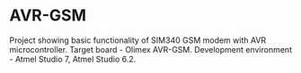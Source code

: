 # AVR-GSM
Project showing basic functionality of SIM340 GSM modem with AVR microcontroller. Target board - Olimex AVR-GSM.
Development environment - Atmel Studio 7, Atmel Studio 6.2.
